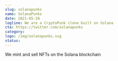 ```yaml
---
slug: solanapunks
name: SolanaPunks
date: 2021-05-28
logline: We are a CryptoPunk clone built on Solana
cta: https://twitter.com/solanapunks
category: 
logo: /img/solanapunks.svg
status: 
---
```


We mint and sell NFTs on the Solana blockchain